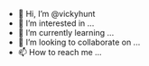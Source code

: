 - 👋 Hi, I’m @vickyhunt
- 👀 I’m interested in ...
- 🌱 I’m currently learning ...
- 💞️ I’m looking to collaborate on ...
- 📫 How to reach me ...

<!---
vickyhunt/vickyhunt is a ✨ special ✨ repository because its `README.md` (this file) appears on your GitHub profile.
You can click the Preview link to take a look at your changes.
--->
